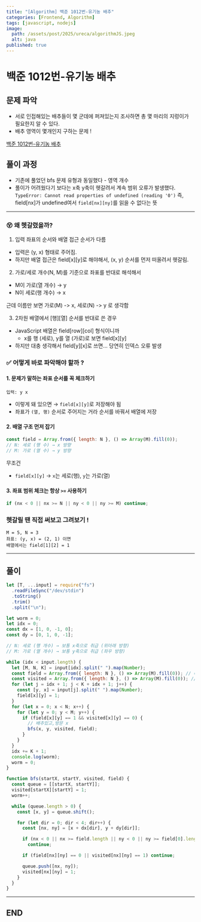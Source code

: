 ```yaml
---
title: "[Algorithm] 백준 1012번-유기농 배추"
categories: [Frontend, Algorithm]
tags: [javascript, nodejs]
image:
  path: /assets/post/2025/ureca/algorithmJS.jpeg
  alt: java
published: true
---
```


# 백준 1012번-유기농 배추

## 문제 파악
- 서로 인접해있는 배추들이 몇 군데에 퍼져있는지 조사하면 총 몇 마리의 지렁이가 필요한지 알 수 있다.
- 배추 영역이 몇개인지 구하는 문제 !

[백준 1012번-유기농 배추](https://www.acmicpc.net/problem/1012)


## 풀이 과정
- 기존에 풀었던 bfs 문제 유형과 동일했다 - 영역 개수
- 풀이가 어려웠다기 보다는 x축 y축이 헷갈려서 계속 범위 오류가 발생했다.
`TypeError: Cannot read properties of undefined (reading '0')`
즉, field[nx]가 undefined여서 `field[nx][ny]`를 읽을 수 없다는 뜻

---

### 😵 왜 헷갈렸을까?
1. 입력 좌표의 순서와 배열 접근 순서가 다름
- 입력은 (y, x) 형태로 주어짐.
- 하지만 배열 접근은 field[x][y]로 해야해서, (x, y) 순서를 먼저 떠올려서 헷갈림.

2. 가로/세로 개수(N, M)를 기준으로 좌표를 반대로 해석해서
- M이 가로(열 개수) → y
- N이 세로(행 개수) → x

근데 이름만 보면 가로(M) -> x, 세로(N) -> y 로 생각함

3. 2차원 배열에서 [행][열] 순서를 반대로 쓴 경우
- JavaScript 배열은 field[row][col] 형식이니까
    - x를 행 (세로), y를 열 (가로)로 보면 field[x][y]
- 하지만 대충 생각해서 field[y][x]로 쓰면… 당연히 인덱스 오류 발생

### ✅ 어떻게 바로 파악해야 할까 ?

#### 1. 문제가 말하는 좌표 순서를 꼭 체크하기
```text
입력: y x
```
- 이렇게 돼 있으면 → `field[x][y]`로 저장해야 됨
- 좌표가 `(열, 행)` 순서로 주어지는 거라 순서를 바꿔서 배열에 저장

#### 2. 배열 구조 먼저 잡기
```js
const field = Array.from({ length: N }, () => Array(M).fill(0));
// N: 세로 (행 수) → x 방향
// M: 가로 (열 수) → y 방향
```

무조건
- `field[x][y]` → `x`는 세로(행), `y`는 가로(열)

#### 3. 좌표 범위 체크는 항상 `>=` 사용하기
```js
if (nx < 0 || nx >= N || ny < 0 || ny >= M) continue;
```

### 헷갈릴 땐 직접 써보고 그려보기 !
```
M = 5, N = 3
좌표: (y, x) = (2, 1) 이면
배열에서는 field[1][2] = 1
```

---

## 풀이

```js
let [T, ...input] = require("fs")
  .readFileSync("/dev/stdin")
  .toString()
  .trim()
  .split("\n");

let worm = 0;
let idx = 0;
const dx = [1, 0, -1, 0];
const dy = [0, 1, 0, -1];

// N: 세로 (행 개수) → 보통 x축으로 취급 (위아래 방향)
// M: 가로 (열 개수) → 보통 y축으로 취급 (좌우 방향)

while (idx < input.length) {
  let [M, N, K] = input[idx].split(" ").map(Number);
  const field = Array.from({ length: N }, () => Array(M).fill(0)); // 배추밭
  const visited = Array.from({ length: N }, () => Array(M).fill(0)); // 거리를 저장할 변수
  for (let j = idx + 1; j < K + idx + 1; j++) {
    const [y, x] = input[j].split(" ").map(Number);
    field[x][y] = 1;
  }
  for (let x = 0; x < N; x++) {
    for (let y = 0; y < M; y++) {
      if (field[x][y] == 1 && visited[x][y] == 0) {
        // 배추있고,방문 x
        bfs(x, y, visited, field);
      }
    }
  }
  idx += K + 1;
  console.log(worm);
  worm = 0;
}

function bfs(startX, startY, visited, field) {
  const queue = [[startX, startY]];
  visited[startX][startY] = 1;
  worm++;

  while (queue.length > 0) {
    const [x, y] = queue.shift();

    for (let dir = 0; dir < 4; dir++) {
      const [nx, ny] = [x + dx[dir], y + dy[dir]];

      if (nx < 0 || nx >= field.length || ny < 0 || ny >= field[0].length)
        continue;

      if (field[nx][ny] == 0 || visited[nx][ny] == 1) continue;

      queue.push([nx, ny]);
      visited[nx][ny] = 1;
    }
  }
}
```

---

## END